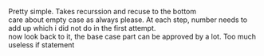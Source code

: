 Pretty simple. Takes recurssion and recuse to the bottom\
care about empty case as always please. At each step, number needs to add up which i did not do in the first attempt.\
now look back to it, the base case part can be approved by a lot. Too much useless if statement
